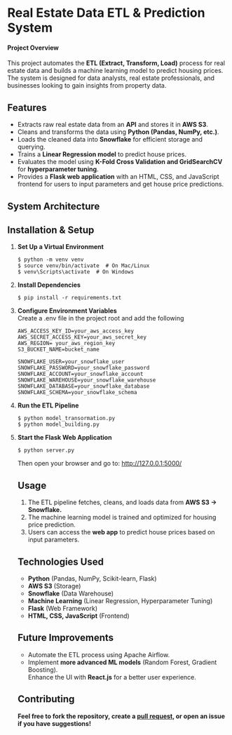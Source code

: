 # Real Estate Data ETL & Prediction System

<h4>Project Overview</h4>
<p>This project automates the <b>ETL (Extract, Transform, Load)</b> process for real estate data and builds a machine learning model to predict housing prices. The system is designed for data analysts, real estate professionals, and businesses looking to gain insights from property data.</p>

## Features
<ul>
<li>Extracts raw real estate data from an <b>API</b> and stores it in <b>AWS S3</b>.</li>
<li>Cleans and transforms the data using <b>Python (Pandas, NumPy, etc.)</b>.</li>
<li>Loads the cleaned data into <b>Snowflake</b> for efficient storage and querying.</li>
<li>Trains a <b>Linear Regression model</b> to predict house prices.
<li>Evaluates the model using <b>K-Fold Cross Validation and GridSearchCV</b> for <b>hyperparameter tuning</b>.</li>
<li>Provides a <b>Flask web application</b> with an HTML, CSS, and JavaScript frontend for users to input parameters and get house price predictions.</li>
</ul>

## System Architecture


## Installation & Setup

<ol>
<li><strong>Set Up a Virtual Environment</li></strong>

```
$ python -m venv venv
$ source venv/bin/activate  # On Mac/Linux  
$ venv\Scripts\activate  # On Windows
```

<li><strong>Install Dependencies</li></strong>

```
$ pip install -r requirements.txt
``` 

<li><strong>Configure Environment Variables</li></strong>
Create a .env file in the project root and add the following

```
AWS_ACCESS_KEY_ID=your_aws_access_key  
AWS_SECRET_ACCESS_KEY=your_aws_secret_key 
AWS_REGION= your_aws_region_key
S3_BUCKET_NAME=bucket_name

SNOWFLAKE_USER=your_snowflake_user  
SNOWFLAKE_PASSWORD=your_snowflake_password  
SNOWFLAKE_ACCOUNT=your_snowflake_account  
SNOWFLAKE_WAREHOUSE=your_snowflake_warehouse  
SNOWFLAKE_DATABASE=your_snowflake_database  
SNOWFLAKE_SCHEMA=your_snowflake_schema  
```

<li><strong>Run the ETL Pipeline</li></strong>

```
$ python model_transormation.py
$ python model_building.py
```

<li><strong>Start the Flask Web Application</li></strong>

```
$ python server.py
```

Then open your browser and go to:
http://127.0.0.1:5000/


## Usage
<ol>
<li>The ETL pipeline fetches, cleans, and loads data from <b> AWS S3 → Snowflake.</li></b>
<li>The machine learning model is trained and optimized for housing price prediction.</li>
<li>Users can access the <b>web app</b> to predict house prices based on input parameters.</li>
</ol>

## Technologies Used
<ul>
<li><strong>Python</strong> (Pandas, NumPy, Scikit-learn, Flask)</li>
<li><strong>AWS S3</strong> (Storage)</li>
<li><strong>Snowflake</strong> (Data Warehouse)</li>
<li><strong>Machine Learning</strong> (Linear Regression, Hyperparameter Tuning)</li>
<li><strong>Flask</strong> (Web Framework)</li>
<li><strong>HTML, CSS, JavaScript</strong> (Frontend)</li>
</ul>

## Future Improvements
<ul>
<li>Automate the ETL process using Apache Airflow.</li>
<li>Implement <strong>more advanced ML models</strong> (Random Forest, Gradient Boosting).</li>
</li>Enhance the UI with <strong>React.js</strong> for a better user experience.</li>
</ul>


## Contributing
<strong>Feel free to fork the repository, create a <u>pull request</u>, or open an issue if you have suggestions!</strong>